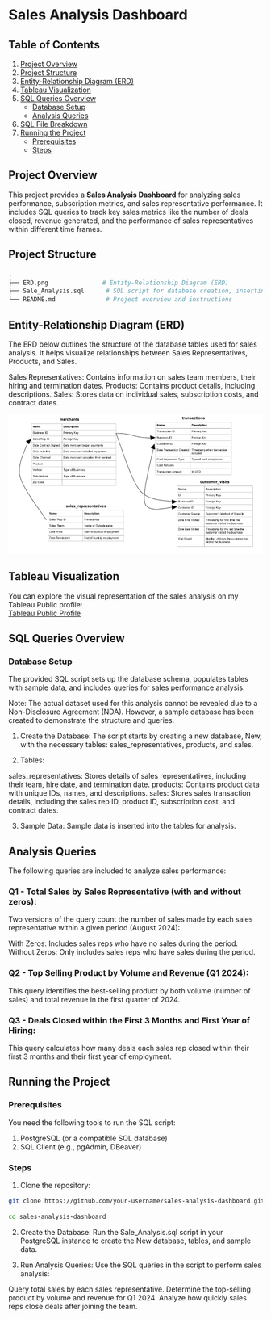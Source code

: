 # Sales Analysis Dashboard

## Table of Contents
1. [Project Overview](#project-overview)
2. [Project Structure](#project-structure)
3. [Entity-Relationship Diagram (ERD)](#entity-relationship-diagram-erd)
4. [Tableau Visualization](#tableau-visualization)
5. [SQL Queries Overview](#sql-queries-overview)
   - [Database Setup](#database-setup)
   - [Analysis Queries](#analysis-queries)
6. [SQL File Breakdown](#sql-file-breakdown)
7. [Running the Project](#running-the-project)
   - [Prerequisites](#prerequisites)
   - [Steps](#steps)


## Project Overview

This project provides a **Sales Analysis Dashboard** for analyzing sales performance, subscription metrics, and sales representative performance. It includes SQL queries to track key sales metrics like the number of deals closed, revenue generated, and the performance of sales representatives within different time frames.

## Project Structure

```bash
.
├── ERD.png               # Entity-Relationship Diagram (ERD)
├── Sale_Analysis.sql      # SQL script for database creation, inserting data, and analysis queries
└── README.md              # Project overview and instructions
```

## Entity-Relationship Diagram (ERD)

The ERD below outlines the structure of the database tables used for sales analysis. It helps visualize relationships between Sales Representatives, Products, and Sales.

Sales Representatives: Contains information on sales team members, their hiring and termination dates.
Products: Contains product details, including descriptions.
Sales: Stores data on individual sales, subscription costs, and contract dates.

![ERD](ERD.png)


## Tableau Visualization

You can explore the visual representation of the sales analysis on my Tableau Public profile:  
[Tableau Public Profile](https://public.tableau.com/app/profile/riddhisha.chitwadgi/viz/Performance_17281855478900/SalesDashboard)

## SQL Queries Overview

### Database Setup
The provided SQL script sets up the database schema, populates tables with sample data, and includes queries for sales performance analysis.

Note: The actual dataset used for this analysis cannot be revealed due to a Non-Disclosure Agreement (NDA). However, a sample database has been created to demonstrate the structure and queries.

1. Create the Database:
The script starts by creating a new database, New, with the necessary tables: sales_representatives, products, and sales.

2. Tables:

sales_representatives: Stores details of sales representatives, including their team, hire date, and termination date.
products: Contains product data with unique IDs, names, and descriptions.
sales: Stores sales transaction details, including the sales rep ID, product ID, subscription cost, and contract dates.

3. Sample Data:
Sample data is inserted into the tables for analysis.

## Analysis Queries

The following queries are included to analyze sales performance:

### Q1 - Total Sales by Sales Representative (with and without zeros):
Two versions of the query count the number of sales made by each sales representative within a given period (August 2024):

With Zeros: Includes sales reps who have no sales during the period.
Without Zeros: Only includes sales reps who have sales during the period.

### Q2 - Top Selling Product by Volume and Revenue (Q1 2024):
This query identifies the best-selling product by both volume (number of sales) and total revenue in the first quarter of 2024.

### Q3 - Deals Closed within the First 3 Months and First Year of Hiring:
This query calculates how many deals each sales rep closed within their first 3 months and their first year of employment.

## Running the Project

### Prerequisites
You need the following tools to run the SQL script:

1. PostgreSQL (or a compatible SQL database)
2. SQL Client (e.g., pgAdmin, DBeaver)

### Steps
1. Clone the repository:

```bash
git clone https://github.com/your-username/sales-analysis-dashboard.git
```
```bash
cd sales-analysis-dashboard
```

2. Create the Database:
Run the Sale_Analysis.sql script in your PostgreSQL instance to create the New database, tables, and sample data.

3. Run Analysis Queries:
Use the SQL queries in the script to perform sales analysis:

Query total sales by each sales representative.
Determine the top-selling product by volume and revenue for Q1 2024.
Analyze how quickly sales reps close deals after joining the team.
